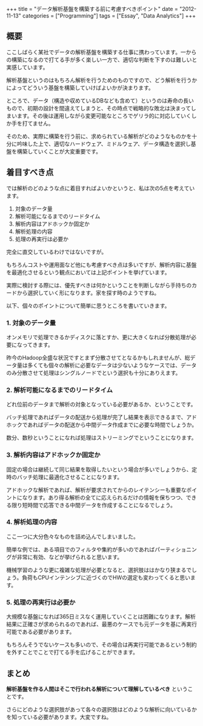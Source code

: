 +++
title = "データ解析基盤を構築する前に考慮すべきポイント"
date = "2012-11-13"
categories = ["Programming"]
tags = ["Essay", "Data Analytics"]
+++

概要
----

ここしばらく某社でデータの解析基盤を構築する仕事に携わっています。一からの構築になるので打てる手が多く楽しい一方で、適切な判断を下すのは難しいと実感しています。

解析基盤というのはもちろん解析を行うためのものですので、どう解析を行うかによってどういう基盤を構築していけばよいかが決まります。

ところで、データ（構造や収めているDBなども含めて）というのは寿命の長いもので、初期の設計を間違えてしまうと、その時点で戦略的な敗北は決まってしまいます。その後は運用しながら変更可能なところでゲリラ的に対応していくしか手を打てません。

そのため、実際に構築を行う前に、求められている解析がどのようなものかを十分に吟味した上で、適切なハードウェア、ミドルウェア、データ構造を選択し基盤を構築していくことが大変重要です。

<!--more-->


着目すべき点
------------

では解析のどのような点に着目すればよいかというと、私は次の5点を考えています。

1. 対象のデータ量
2. 解析可能になるまでのリードタイム
3. 解析内容はアドホックか固定か
4. 解析処理の内容
5. 処理の再実行は必要か

完全に直交しているわけではないですが。

もちろんコストや運用面など他にも考慮すべき点は多いですが、解析内容に基盤を最適化させるという観点においては上記ポイントを挙げています。

実際に検討する際には、優先すべきは何かということを判断しながら手持ちのカードから選択していく形になります。家を探す時のようですね。

以下、個々のポイントについて簡単に思うところを書いていきます。

### 1. 対象のデータ量

オンメモリで処理できるかディスクに落とすか、更に大きくなれば分散処理が必要になってきます。

昨今のHadoop全盛な状況ですとまず分散させてとなるかもしれませんが、総データ量は多くても個々の解析に必要なデータは少ないようなケースでは、データのみ分散させて処理はシングルノードでという選択も十分にありえます。

### 2. 解析可能になるまでのリードタイム

どれ位前のデータまで解析の対象となっている必要があるか、ということです。

バッチ処理であればデータの配送から処理が完了し結果を表示できるまで、アドホックであればデータの配送から中間データ作成までに必要な時間でしょうか。

数分、数秒ということになれば処理はストリーミングでということになります。

### 3. 解析内容はアドホックか固定か

固定の場合は継続して同じ結果を取得したいという場合が多いでしょうから、定時のバッチ処理に最適化させることになります。

アドホックな解析であれば、解析が要求されてからのレイテンシーも重要なポイントになります。あり得る解析の全てに応えられるだけの情報を保ちつつ、できる限り短時間で応答できる中間データを作成することになるでしょう。

### 4. 解析処理の内容

ここ一つに大分色々なものを詰め込んでしまいました。

簡単な例では、ある項目でのフィルタや集約が多いのであればパーティショニングが非常に有効、などが挙げられると思います。

機械学習のような更に複雑な処理が必要となると、選択肢ははかなり狭まるでしょう。負荷もCPUインテンシブに近づくのでHWの選定も変わってくると思います。

### 5. 処理の再実行は必要か

大規模な基盤になれば365日ミスなく運用していくことは困難になります。解析結果に正確さが求められるのであれば、最悪のケースでも元データを基に再実行可能である必要があります。

もちろんそうでないケースも多いので、その場合は再実行可能であるという制約を外すことでことで打てる手を広げることができます。

まとめ
------

**解析基盤を作る人間はそこで行われる解析について理解しているべき** ということです。

さらにどのような選択肢があって各々の選択肢はどのような解析に向いているかを知っている必要があります。大変ですね。
